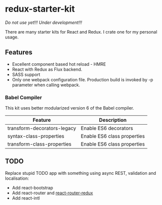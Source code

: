 # redux-starter-kit

*Do not use yet!!! Under development!!!*

There are many starter kits for React and Redux.
I crate one for my personal usage.

## Features

* Excellent component based hot reload - HMRE
* React with Redux as Flux backend.
* SASS support
* Only one webpack configuration file. Production build is invoked by -p parameter when calling webpack.

### Babel Compiler

This kit uses better modularized version 6 of the Babel compiler.

| Feature                     | Description                                                                            |
| ----------------------------| -------------------------------------------------------------------------------------- |
| transform-decorators-legacy | Enable ES6 decorators                                                                  |
| syntax-class-properties     | Enable ES6 class properties                                                            |
| transform-class-properties  | Enable ES6 class properties                                                            |


## TODO

Replace stupid TODO app with something using async REST, validation and localisation:

* Add react-bootstrap
* Add react-router and [react-router-redux](https://github.com/rackt/react-router-redux)
* Add react-intl
